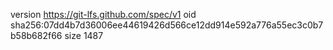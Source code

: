 version https://git-lfs.github.com/spec/v1
oid sha256:07dd4b7d36006ee44619426d566ce12dd914e592a776a55ec3c0b7b58b682f66
size 1487
